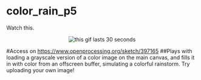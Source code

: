# color_rain_p5
Watch this.

<center><img src="COLORRAIN.gif" alt="this gif lasts 30 seconds"></center>

#Access on https://www.openprocessing.org/sketch/397165
##Plays with loading a grayscale version of a color image on the main canvas, and fills it in with color from an offscreen buffer, simulating a colorful rainstorm. Try uploading your own image!
